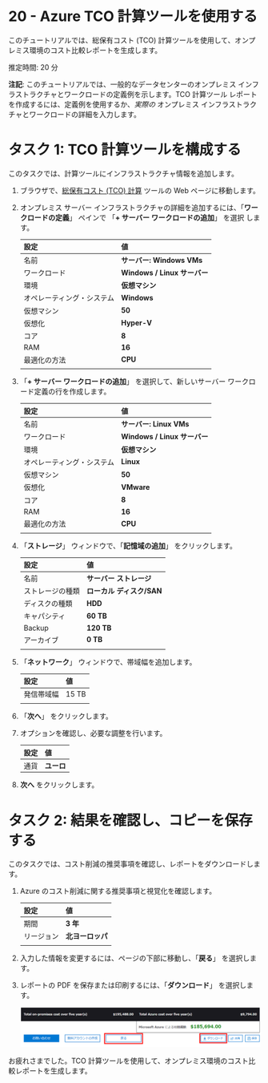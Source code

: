 ﻿---
wts:
    title: '20 - Azure 総保有コスト (TCO) 計算ツールを使用する'
    module: 'モジュール 04 - Azure の価格体系とサポート'
---
# 20 - Azure TCO 計算ツールを使用する


このチュートリアルでは、総保有コスト (TCO) 計算ツールを使用して、オンプレミス環境のコスト比較レポートを生成します。

推定時間: 20 分

**注記**: このチュートリアルでは、一般的なデータセンターのオンプレミス インフラストラクチャとワークロードの定義例を示します。TCO 計算ツール レポートを作成するには、定義例を使用するか、*実際の* オンプレミス インフラストラクチャとワークロードの詳細を入力します。

# タスク 1: TCO 計算ツールを構成する

このタスクでは、計算ツールにインフラストラクチャ情報を追加します。 

1. ブラウザで、[総保有コスト (TCO) 計算](https://azure.microsoft.com/ja-jp/pricing/tco/calculator/) ツールの Web ページに移動します。

2. オンプレミス サーバー インフラストラクチャの詳細を追加するには、「**ワークロードの定義**」 ペインで 「**+ サーバー ワークロードの追加**」 を選択 します。

    | 設定 | 値 |
    | -- | -- |
    | 名前 | **サーバー: Windows VMs** |
    | ワークロード | **Windows / Linux サーバー** |
    | 環境 | **仮想マシン** |
    | オペレーティング・システム | **Windows** |  
    | 仮想マシン | **50** |
    | 仮想化 | **Hyper-V** |
    | コア | **8**|
    | RAM | **16** |
    | 最適化の方法 | **CPU** |
    | | |

3. 「**+ サーバー ワークロードの追加**」 を選択して、新しいサーバー ワークロード定義の行を作成します。 

    | 設定 | 値 |
    | -- | -- |
    | 名前 | **サーバー: Linux VMs** |
    | ワークロード | **Windows / Linux サーバー** |
    | 環境 | **仮想マシン** |
    | オペレーティング・システム | **Linux** |  
    | 仮想マシン | **50** |
    | 仮想化 | **VMware** |
    | コア | **8**|
    | RAM | **16** |
    | 最適化の方法 | **CPU** |
    | | |


4. 「**ストレージ**」 ウィンドウで、「**記憶域の追加**」 をクリックします。

    | 設定 | 値 |
    | -- | -- |
    | 名前 | **サーバー ストレージ** |
    | ストレージの種類 | **ローカル ディスク/SAN** |
    | ディスクの種類 | **HDD** |
    | キャパシティ | **60 TB** |  
    | Backup | **120 TB** |
    | アーカイブ | **0 TB** |
    | | |


5. 「**ネットワーク**」 ウィンドウで、帯域幅を追加します。  

    | 設定 | 値 |
    | -- | -- |
    | 発信帯域幅 | 15 TB|
    | | |

6. 「**次へ**」 をクリックします。 

7. オプションを確認し、必要な調整を行います。 

    | 設定 | 値 |
    | -- | -- |
    | 通貨 | **ユーロ** |

8. **次へ** をクリックします。

# タスク 2: 結果を確認し、コピーを保存する

このタスクでは、コスト削減の推奨事項を確認し、レポートをダウンロードします。 

1. Azure のコスト削減に関する推奨事項と視覚化を確認します。

    | 設定 | 値 |
    | -- | -- |
    | 期間| **3 年** |
    | リージョン | **北ヨーロッパ** |
    | | |


2. 入力した情報を変更するには、ページの下部に移動し、「**戻る**」 を選択します。 

3. レポートの PDF を保存または印刷するには、「**ダウンロード**」 を選択します。

    ![Azure の総保有コスト (TCO) 計算ツールのレポート ウィンドウのスクリーンショット。強調表示されている入力済みのフィールドは、TCO 計算ツールの 「期間」 を 「3 years」 に設定し、「リージョン」 を 「北ヨーロッパ」 に設定する方法を示します。グラフは、Azure の使用によるコストの削減に対して、オンプレミス インフラストラクチャとワークロードのコストのオフセットを示しています。](../images/2001.png)


お疲れさまでした。TCO 計算ツールを使用して、オンプレミス環境のコスト比較レポートを生成します。
